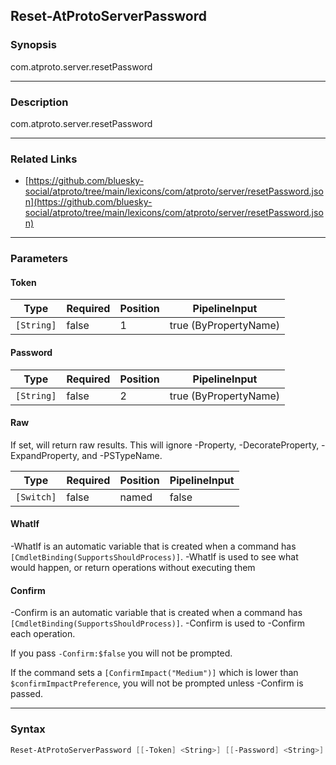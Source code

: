 Reset-AtProtoServerPassword
---------------------------




### Synopsis
com.atproto.server.resetPassword



---


### Description

com.atproto.server.resetPassword



---


### Related Links
* [https://github.com/bluesky-social/atproto/tree/main/lexicons/com/atproto/server/resetPassword.json](https://github.com/bluesky-social/atproto/tree/main/lexicons/com/atproto/server/resetPassword.json)





---


### Parameters
#### **Token**




|Type      |Required|Position|PipelineInput        |
|----------|--------|--------|---------------------|
|`[String]`|false   |1       |true (ByPropertyName)|



#### **Password**




|Type      |Required|Position|PipelineInput        |
|----------|--------|--------|---------------------|
|`[String]`|false   |2       |true (ByPropertyName)|



#### **Raw**

If set, will return raw results. This will ignore -Property, -DecorateProperty, -ExpandProperty, and -PSTypeName.






|Type      |Required|Position|PipelineInput|
|----------|--------|--------|-------------|
|`[Switch]`|false   |named   |false        |



#### **WhatIf**
-WhatIf is an automatic variable that is created when a command has ```[CmdletBinding(SupportsShouldProcess)]```.
-WhatIf is used to see what would happen, or return operations without executing them
#### **Confirm**
-Confirm is an automatic variable that is created when a command has ```[CmdletBinding(SupportsShouldProcess)]```.
-Confirm is used to -Confirm each operation.

If you pass ```-Confirm:$false``` you will not be prompted.


If the command sets a ```[ConfirmImpact("Medium")]``` which is lower than ```$confirmImpactPreference```, you will not be prompted unless -Confirm is passed.



---


### Syntax
```PowerShell
Reset-AtProtoServerPassword [[-Token] <String>] [[-Password] <String>] [-Raw] [-WhatIf] [-Confirm] [<CommonParameters>]
```
